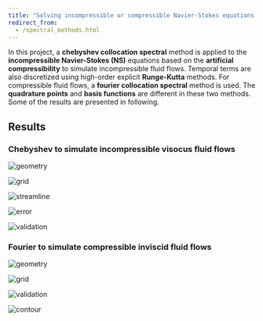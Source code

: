 ```yaml
---
title: "Solving incompressible or compressible Navier-Stokes equations using Chebyshev or Fourier collocation spectral methods (Fortran)"
redirect_from: 
  - /spectral_methods.html
---
```

In this project, a **chebyshev collocation spectral** method is applied to the **incompressible Navier-Stokes (NS)** equations based on the **artificial compressibility** to simulate incompressible fluid flows.
Temporal terms are also discretized using high-order explicit **Runge-Kutta** methods. 
For compressible fluid flows, a **fourier collocation spectral** method is used. The **quadrature points** and **basis functions** are different in these two methods. 
Some of the results are presented in following.

## Results

### Chebyshev to simulate incompressible visocus fluid flows
![geometry](/files/spectral_methods/chebyshev/Picture1.png)

![grid](/files/spectral_methods/chebyshev/Picture2.png)

![streamline](/files/spectral_methods/chebyshev/Picture3.png)

![error](/files/spectral_methods/chebyshev/Picture4.png)

![validation](/files/spectral_methods/chebyshev/Picture5.png)


### Fourier to simulate compressible inviscid fluid flows
![geometry](/files/spectral_methods/fourier/Picture1.png)

![grid](/files/spectral_methods/fourier/Picture2.png)

![validation](/files/spectral_methods/fourier/Picture3.png)

![contour](/files/spectral_methods/fourier/Picture4.png)
